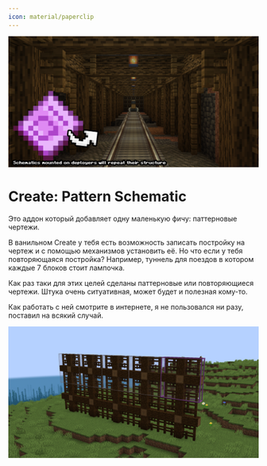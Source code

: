```yaml
---
icon: material/paperclip
---
```


![create-pattern-schematics-1.png](../../../../assets/img/mods/create/create-pattern-schematics-1.png)

# Create: Pattern Schematic

Это аддон который добавляет одну маленькую фичу: паттерновые чертежи.

В ванильном Create у тебя есть возможность записать постройку на чертеж и с помощью механизмов установить её.
Но что если у тебя повторяющаяся постройка? Например, туннель для поездов в котором каждые 7 блоков стоит лампочка.

Как раз таки для этих целей сделаны паттерновые или повторяющиеся чертежи. Штука очень ситуативная, может будет и полезная кому-то.

Как работать с ней смотрите в интернете, я не пользовался ни разу, поставил на всякий случай.

![create-pattern-schematics-2.png](../../../../assets/img/mods/create/create-pattern-schematics-2.png)